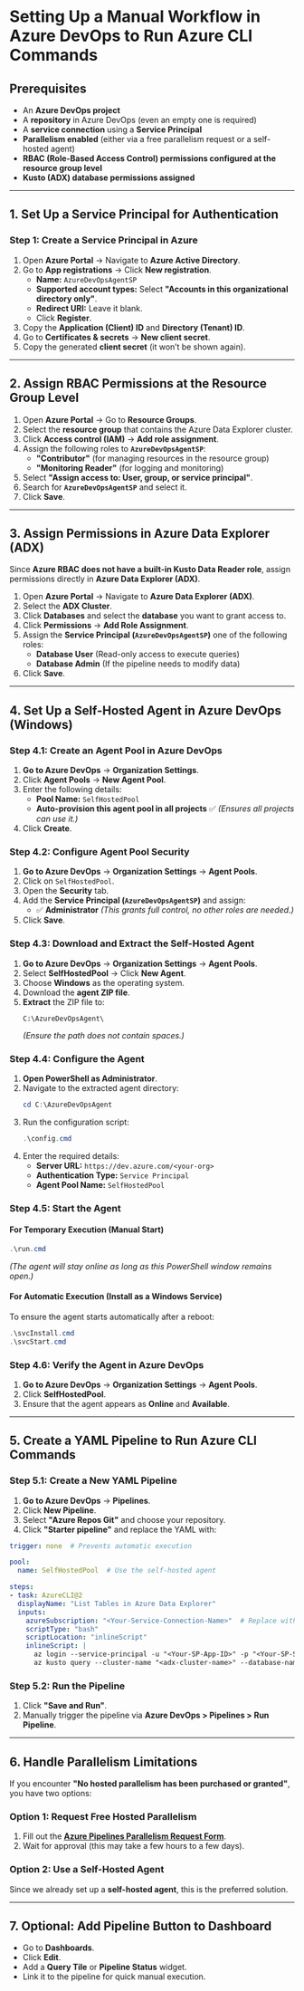 # Setting Up a Manual Workflow in Azure DevOps to Run Azure CLI Commands

## Prerequisites
- An **Azure DevOps project**
- A **repository** in Azure DevOps (even an empty one is required)
- A **service connection** using a **Service Principal**
- **Parallelism enabled** (either via a free parallelism request or a self-hosted agent)
- **RBAC (Role-Based Access Control) permissions configured at the resource group level**
- **Kusto (ADX) database permissions assigned**

---

## **1. Set Up a Service Principal for Authentication**

### **Step 1: Create a Service Principal in Azure**
1. Open **Azure Portal** → Navigate to **Azure Active Directory**.
2. Go to **App registrations** → Click **New registration**.
   - **Name:** `AzureDevOpsAgentSP`
   - **Supported account types:** Select **"Accounts in this organizational directory only"**.
   - **Redirect URI:** Leave it blank.
   - Click **Register**.
3. Copy the **Application (Client) ID** and **Directory (Tenant) ID**.
4. Go to **Certificates & secrets** → **New client secret**.
5. Copy the generated **client secret** (it won’t be shown again).

---

## **2. Assign RBAC Permissions at the Resource Group Level**
1. Open **Azure Portal** → Go to **Resource Groups**.
2. Select the **resource group** that contains the Azure Data Explorer cluster.
3. Click **Access control (IAM)** → **Add role assignment**.
4. Assign the following roles to **`AzureDevOpsAgentSP`**:
   - **"Contributor"** (for managing resources in the resource group)
   - **"Monitoring Reader"** (for logging and monitoring)
5. Select **"Assign access to: User, group, or service principal"**.
6. Search for **`AzureDevOpsAgentSP`** and select it.
7. Click **Save**.

---

## **3. Assign Permissions in Azure Data Explorer (ADX)**
Since **Azure RBAC does not have a built-in Kusto Data Reader role**, assign permissions directly in **Azure Data Explorer (ADX)**.

1. Open **Azure Portal** → Navigate to **Azure Data Explorer (ADX)**.
2. Select the **ADX Cluster**.
3. Click **Databases** and select the **database** you want to grant access to.
4. Click **Permissions** → **Add Role Assignment**.
5. Assign the **Service Principal (`AzureDevOpsAgentSP`)** one of the following roles:
   - **Database User** (Read-only access to execute queries)
   - **Database Admin** (If the pipeline needs to modify data)
6. Click **Save**.

---

## **4. Set Up a Self-Hosted Agent in Azure DevOps (Windows)**

### **Step 4.1: Create an Agent Pool in Azure DevOps**
1. **Go to Azure DevOps** → **Organization Settings**.
2. Click **Agent Pools** → **New Agent Pool**.
3. Enter the following details:
   - **Pool Name:** `SelfHostedPool`
   - **Auto-provision this agent pool in all projects** ✅ *(Ensures all projects can use it.)*
4. Click **Create**.

### **Step 4.2: Configure Agent Pool Security**
1. **Go to Azure DevOps** → **Organization Settings** → **Agent Pools**.
2. Click on `SelfHostedPool`.
3. Open the **Security** tab.
4. Add the **Service Principal (`AzureDevOpsAgentSP`)** and assign:
   - ✅ **Administrator** *(This grants full control, no other roles are needed.)*
5. Click **Save**.

### **Step 4.3: Download and Extract the Self-Hosted Agent**
1. **Go to Azure DevOps** → **Organization Settings** → **Agent Pools**.
2. Select **SelfHostedPool** → Click **New Agent**.
3. Choose **Windows** as the operating system.
4. Download the **agent ZIP file**.
5. **Extract** the ZIP file to:
   ```plaintext
   C:\AzureDevOpsAgent\
   ```
   *(Ensure the path does not contain spaces.)*

### **Step 4.4: Configure the Agent**
1. **Open PowerShell as Administrator**.
2. Navigate to the extracted agent directory:
   ```powershell
   cd C:\AzureDevOpsAgent
   ```
3. Run the configuration script:
   ```powershell
   .\config.cmd
   ```
4. Enter the required details:
   - **Server URL:** `https://dev.azure.com/<your-org>`
   - **Authentication Type:** `Service Principal`
   - **Agent Pool Name:** `SelfHostedPool`

### **Step 4.5: Start the Agent**
#### **For Temporary Execution (Manual Start)**
```powershell
.\run.cmd
```
*(The agent will stay online as long as this PowerShell window remains open.)*

#### **For Automatic Execution (Install as a Windows Service)**
To ensure the agent starts automatically after a reboot:
```powershell
.\svcInstall.cmd
.\svcStart.cmd
```

### **Step 4.6: Verify the Agent in Azure DevOps**
1. **Go to Azure DevOps** → **Organization Settings** → **Agent Pools**.
2. Click **SelfHostedPool**.
3. Ensure that the agent appears as **Online** and **Available**.

---

## **5. Create a YAML Pipeline to Run Azure CLI Commands**

### **Step 5.1: Create a New YAML Pipeline**
1. **Go to Azure DevOps** → **Pipelines**.
2. Click **New Pipeline**.
3. Select **"Azure Repos Git"** and choose your repository.
4. Click **"Starter pipeline"** and replace the YAML with:

```yaml
trigger: none  # Prevents automatic execution

pool:
  name: SelfHostedPool  # Use the self-hosted agent

steps:
- task: AzureCLI@2
  displayName: "List Tables in Azure Data Explorer"
  inputs:
    azureSubscription: "<Your-Service-Connection-Name>"  # Replace with your service connection name
    scriptType: "bash"
    scriptLocation: "inlineScript"
    inlineScript: |
      az login --service-principal -u "<Your-SP-App-ID>" -p "<Your-SP-Secret>" --tenant "<Your-Tenant-ID>"
      az kusto query --cluster-name "<adx-cluster-name>" --database-name "<database-name>" --query "Tables | project TableName"
```

### **Step 5.2: Run the Pipeline**
1. Click **"Save and Run"**.
2. Manually trigger the pipeline via **Azure DevOps > Pipelines > Run Pipeline**.

---

## **6. Handle Parallelism Limitations**
If you encounter **"No hosted parallelism has been purchased or granted"**, you have two options:

### **Option 1: Request Free Hosted Parallelism**
1. Fill out the **[Azure Pipelines Parallelism Request Form](https://aka.ms/azpipelines-parallelism-request)**.
2. Wait for approval (this may take a few hours to a few days).

### **Option 2: Use a Self-Hosted Agent**
Since we already set up a **self-hosted agent**, this is the preferred solution.

---

## **7. Optional: Add Pipeline Button to Dashboard**
- Go to **Dashboards**.
- Click **Edit**.
- Add a **Query Tile** or **Pipeline Status** widget.
- Link it to the pipeline for quick manual execution.
